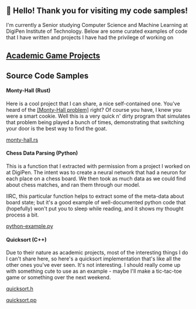 ## 👋 Hello! Thank you for visiting my code samples!

I'm currently a Senior studying Computer Science and Machine Learning at DigiPen Institute of Technology.
Below are some curated examples of code that I have written and projects I have had the privilege of working on

## [Academic Game Projects](https://github.com/paulhazen/paulhazen/AcademicGameProjects.md)

## Source Code Samples

#### Monty-Hall (Rust)

Here is a cool project that I can share, a nice self-contained one. You've heard of the [[Monty-Hall problem]](https://en.wikipedia.org/wiki/Monty_Hall_problem) right? Of course you have, I knew you were a smart cookie. Well this is a very quick n' dirty program that simulates that problem being played a bunch of times, demonstrating that switching your door is the best way to find the goat.

[monty-hall.rs](https://github.com/paulhazen/paulhazen/code-samples/rust/rust-example.rs)

#### Chess Data Parsing (Python)

This is a function that I extracted with permission from a project I worked on at DigiPen. The intent was to create a neural network that had a neuron for each place on a chess board. We then took as much data as we could find about chess matches, and ran them through our model.

IIRC, this particular function helps to extract some of the meta-data about board state; but it's a good example of well-documented python code that (hopefully) won't put you to sleep while reading, and it shows my thought process a bit.

[python-example.py](https://github.com/paulhazen/paulhazen/code-samples/python/python-example.py)

#### Quicksort (C++)

Due to their nature as academic projects, most of the interesting things I do I can't share here, so here's a quicksort implementation that's like all the other ones you've ever seen. It's not interesting. I should really come up with something cute to use as an example - maybe I'll make a tic-tac-toe game or something over the next weekend.

[quicksort.h](https://github.com/paulhazen/paulhazen/code-samples/quicksort.h)

[quicksort.pp](https://github.com/paulhazen/paulhazen/code-samples/quicksort.cpp)